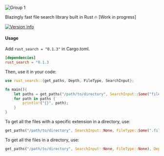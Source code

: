 ![Group 1](https://user-images.githubusercontent.com/42001064/198829818-c4035432-8721-45e1-ba2d-4d2eb6d0c584.svg)

Blazingly fast file search library built in Rust 🔥 [Work in progress]

[![Version info](https://img.shields.io/crates/v/rust_search.svg)](https://crates.io/crates/rust_search)

#### Usage

Add `rust_search = "0.1.3"` in Cargo.toml.

```toml
[dependencies]
rust_search = "0.1.3
```

Then, use it in your code:

```rust
use rust_search::{get_paths, Depth, FileType, SearchInput};

fn main(){
    let paths = get_paths("/path/to/directory", SearchInput::Some("fileName"), FileType::Some(".fileExtension"), Depth::Some(depthOfFoldersToSearch));
    for path in paths {
        println!("{}", path);
    }
}
```

To get all the files with a specific extension in a directory, use:

```rust
get_paths("/path/to/directory", SearchInput::None, FileType::Some(".fileExtension"), Depth::Some(1));
```

To get all the files in a directory, use:

```rust
get_paths("/path/to/directory", SearchInput::None, FileType::None), Depth::Some(1));
```
